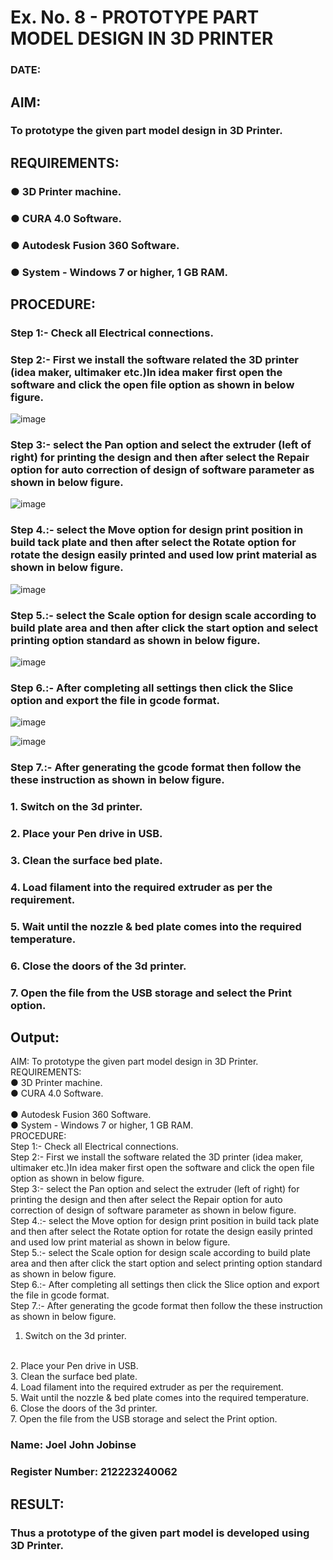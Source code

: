 # Ex. No. 8 - PROTOTYPE PART MODEL DESIGN IN 3D PRINTER

### DATE: 
## AIM: 
### To prototype the given part model design in 3D Printer.

## REQUIREMENTS:
### ●	3D Printer machine.
### ●	CURA 4.0 Software.
### ●	Autodesk Fusion 360 Software.
### ●	System - Windows 7 or higher, 1 GB RAM.

## PROCEDURE:

### Step 1:- Check all Electrical connections.

### Step 2:- First we install the software related the 3D printer (idea maker, ultimaker etc.)In idea maker first open the software and click the open file option as shown in below figure.

![image](https://github.com/Sellakumar1987/Ex.-No.-8.-PROTOTYPE-PART-MODEL-DESIGN-IN-3D-PRINTER/assets/113594316/059ab4e7-f3fb-49a9-ba8e-12bdd082abef)

### Step 3:- select the Pan option and select the extruder (left of right) for printing the design and then after select the Repair option for auto correction of design of software parameter as shown in below figure.

![image](https://github.com/Sellakumar1987/Ex.-No.-8.-PROTOTYPE-PART-MODEL-DESIGN-IN-3D-PRINTER/assets/113594316/835c55fd-6195-4d73-9f5c-4af36f5a4cce)

### Step 4.:- select the Move option for design print position in build tack plate and then after select the Rotate option for rotate the design easily printed and used low print material as shown in below figure.

![image](https://github.com/Sellakumar1987/Ex.-No.-8.-PROTOTYPE-PART-MODEL-DESIGN-IN-3D-PRINTER/assets/113594316/8736080c-f421-4dd0-bae8-860df6f3583e)

### Step 5.:- select the Scale option for design scale according to build plate area and then after click the start option and select printing option standard as shown in below figure.

![image](https://github.com/Sellakumar1987/Ex.-No.-8.-PROTOTYPE-PART-MODEL-DESIGN-IN-3D-PRINTER/assets/113594316/98458892-2f68-4de0-bec7-24959ec598fa)

### Step 6.:- After completing all settings then click the Slice option and export the file in gcode format.

![image](https://github.com/Sellakumar1987/Ex.-No.-8.-PROTOTYPE-PART-MODEL-DESIGN-IN-3D-PRINTER/assets/113594316/f4b8b55e-6cb2-46a7-b42c-180bc5e68668)

![image](https://github.com/Sellakumar1987/Ex.-No.-8.-PROTOTYPE-PART-MODEL-DESIGN-IN-3D-PRINTER/assets/113594316/eafa933a-7e03-4f73-930d-75fb28d48716)

### Step 7.:- After generating the gcode format then follow the these instruction as shown in below figure.
###   1.	Switch on the 3d printer.
###   2.	Place your Pen drive in USB.
###   3.	Clean the surface bed plate.
###   4.	Load filament into the required extruder as per the requirement.
###   5.	Wait until the nozzle & bed plate comes into the required temperature.
###   6.	Close the doors of the 3d printer.
###   7.	Open the file from the USB storage and select the Print option.

## Output:
AIM: To prototype the given part model design in 3D Printer.
<br/>
REQUIREMENTS:
<br/>
●	3D Printer machine. 
<br/>
● CURA 4.0 Software.
<br/>
<br/>
● Autodesk Fusion 360 Software. 
<br/>
● System - Windows 7 or higher, 1 GB RAM.
<br/>
PROCEDURE:
<br/>
Step 1:- Check all Electrical connections.
<br/>
Step 2:- First we install the software related the 3D printer (idea maker, ultimaker etc.)In idea maker first open the software and click the open file option as shown in below figure.
<br/>
Step 3:- select the Pan option and select the extruder (left of right) for printing the design and then after select the Repair option for auto correction of design of software parameter as shown in below figure.
<br/>
Step 4.:- select the Move option for design print position in build tack plate and then after select the Rotate option for rotate the design easily printed and used low print material as shown in below figure.
<br/>
Step 5.:- select the Scale option for design scale according to build plate area and then after click the start option and select printing option standard as shown in below figure.
<br/>
Step 6.:- After completing all settings then click the Slice option and export the file in gcode format.
<br/>
Step 7.:- After generating the gcode format then follow the these instruction as shown in below figure.
<br/>
1.	Switch on the 3d printer.
<br/>
2.	Place your Pen drive in USB.
<br/>
3.	Clean the surface bed plate.
<br/>
4.	Load filament into the required extruder as per the requirement.
<br/>
5.	Wait until the nozzle & bed plate comes into the required temperature.
<br/>
6.	Close the doors of the 3d printer.
<br/>
7.	Open the file from the USB storage and select the Print option.
<br/>

### Name: Joel John Jobinse
### Register Number: 212223240062

## RESULT:
###   Thus a prototype of the given part model is developed using 3D Printer.
